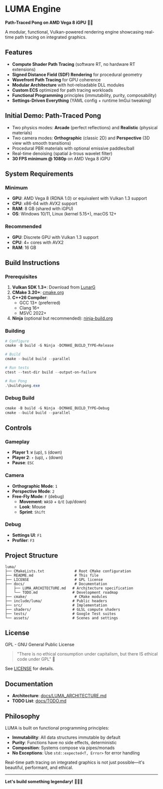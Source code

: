 # LUMA Engine

**Path-Traced Pong on AMD Vega 8 iGPU** 💜✨

A modular, functional, Vulkan-powered rendering engine showcasing real-time path tracing on integrated graphics.

## Features

- **Compute Shader Path Tracing** (software RT, no hardware RT extensions)
- **Signed Distance Field (SDF) Rendering** for procedural geometry
- **Wavefront Path Tracing** for GPU coherence
- **Modular Architecture** with hot-reloadable DLL modules
- **Custom ECS** optimized for path tracing workloads
- **Functional Programming** principles (immutability, purity, composability)
- **Settings-Driven Everything** (YAML config + runtime ImGui tweaking)

## Initial Demo: Path-Traced Pong

- Two physics modes: **Arcade** (perfect reflections) and **Realistic** (physical materials)
- Two camera modes: **Orthographic** (classic 2D) and **Perspective** (3D view with smooth transitions)
- Procedural PBR materials with optional emissive paddles/ball
- Real-time denoising (spatial à-trous wavelet filter)
- **30 FPS minimum @ 1080p** on AMD Vega 8 iGPU

## System Requirements

### Minimum

- **GPU**: AMD Vega 8 (RDNA 1.0) or equivalent with Vulkan 1.3 support
- **CPU**: x86-64 with AVX2 support
- **RAM**: 8 GB (shared with iGPU)
- **OS**: Windows 10/11, Linux (kernel 5.15+), macOS 12+

### Recommended

- **GPU**: Discrete GPU with Vulkan 1.3 support
- **CPU**: 4+ cores with AVX2
- **RAM**: 16 GB

## Build Instructions

### Prerequisites

1. **Vulkan SDK 1.3+**: Download from [LunarG](https://vulkan.lunarg.com/)
2. **CMake 3.20+**: [cmake.org](https://cmake.org/)
3. **C++26 Compiler**:
   - GCC 13+ (preferred)
   - Clang 16+
   - MSVC 2022+
4. **Ninja** (optional but recommended): [ninja-build.org](https://ninja-build.org/)

### Building

```powershell
# Configure
cmake -B build -G Ninja -DCMAKE_BUILD_TYPE=Release

# Build
cmake --build build --parallel

# Run tests
ctest --test-dir build --output-on-failure

# Run Pong
.\build\pong.exe
```

### Debug Build

```powershell
cmake -B build -G Ninja -DCMAKE_BUILD_TYPE=Debug
cmake --build build --parallel
```

## Controls

### Gameplay

- **Player 1**: `W` (up), `S` (down)
- **Player 2**: `↑` (up), `↓` (down)
- **Pause**: `ESC`

### Camera

- **Orthographic Mode**: `1`
- **Perspective Mode**: `2`
- **Free-Fly Mode**: `F` (debug)
  - **Movement**: `WASD` + `Q/E` (up/down)
  - **Look**: Mouse
  - **Sprint**: `Shift`

### Debug

- **Settings UI**: `F1`
- **Profiler**: `F3`

## Project Structure

```text
luma/
├── CMakeLists.txt              # Root CMake configuration
├── README.md                   # This file
├── LICENSE                     # GPL license
├── docs/                       # Documentation
│   ├── LUMA_ARCHITECTURE.md   # Architecture specification
│   └── TODO.md                # Development roadmap
├── cmake/                      # CMake modules
├── include/luma/              # Public headers
├── src/                       # Implementation
├── shaders/                   # GLSL compute shaders
├── tests/                     # Google Test suites
└── assets/                    # Scenes and settings
```

## License

GPL - GNU General Public License

> "There is no ethical consumption under capitalism, but there IS ethical code under GPL" 💜

See [LICENSE](LICENSE) for details.

## Documentation

- **Architecture**: [docs/LUMA_ARCHITECTURE.md](docs/LUMA_ARCHITECTURE.md)
- **TODO List**: [docs/TODO.md](docs/TODO.md)

## Philosophy

LUMA is built on functional programming principles:

- **Immutability**: All data structures immutable by default
- **Purity**: Functions have no side effects, deterministic
- **Composition**: Systems compose via pipes/monads
- **No Exceptions**: Use `std::expected<T, Error>` for error handling

Real-time path tracing on integrated graphics is not just possible—it's beautiful, performant, and ethical.

---

**Let's build something legendary!** 🚀💜✨
